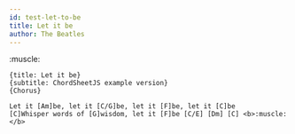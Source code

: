 ```yaml
---
id: test-let-to-be
title: Let it be
author: The Beatles
---
```


<div class="lyrics" markdown="1">
:muscle:
</div>

```chordsheet
{title: Let it be}
{subtitle: ChordSheetJS example version}
{Chorus}

Let it [Am]be, let it [C/G]be, let it [F]be, let it [C]be
[C]Whisper words of [G]wisdom, let it [F]be [C/E] [Dm] [C] <b>:muscle:</b>
```
